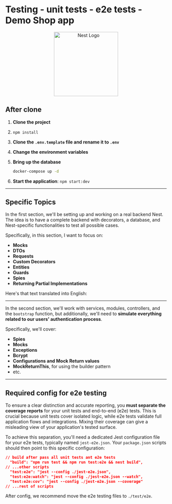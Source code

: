# Testing - unit tests - e2e tests - Demo Shop app

<p align="center">
  <a href="http://nestjs.com/">
    <img src="https://nestjs.com/img/logo-small.svg" alt="Nest Logo" width="200px"/>
  </a>
</p>

## After clone

1. **Clone the project**

2. `npm install`

3. **Clone the `.env.template` file and rename it to `.env`**

4. **Change the environment variables**

5. **Bring up the database**

   ```bash
   docker-compose up -d
   ```

6. **Start the application**: `npm start:dev`

---

## Specific Topics

In the first section, we'll be setting up and working on a real backend Nest. The idea is to have a complete backend with decorators, a database, and Nest-specific functionalities to test all possible cases.

Specifically, in this section, I want to focus on:

- **Mocks**
- **DTOs**
- **Requests**
- **Custom Decorators**
- **Entities**
- **Guards**
- **Spies**
- **Returning Partial Implementations**

Here's that text translated into English:

---

In the second section, we'll work with services, modules, controllers, and the `bootstrap` function, but additionally, we'll need to **simulate everything related to our users' authentication process**.

Specifically, we'll cover:

- **Spies**
- **Mocks**
- **Exceptions**
- **Bcrypt**
- **Configurations and Mock Return values**
- **MockReturnThis**, for using the builder pattern
- etc.

---

## Required config for e2e testing

To ensure a clear distinction and accurate reporting, you **must separate the coverage reports** for your unit tests and end-to-end (e2e) tests. This is crucial because unit tests cover isolated logic, while e2e tests validate full application flows and integrations. Mixing their coverage can give a misleading view of your application's tested surface.

To achieve this separation, you'll need a dedicated Jest configuration file for your e2e tests, typically named `jest-e2e.json`. Your `package.json` scripts should then point to this specific configuration:

```json
// build after pass all unit tests ant e2e tests
  "build": "npm run test && npm run test:e2e && nest build",
// ...other scripts
  "test:e2e": "jest --config ./jest-e2e.json",
  "test:e2e:watch": "jest --config ./jest-e2e.json --watch",
  "test:e2e:cov": "jest --config ./jest-e2e.json --coverage"
// ...rest of scripts
```

After config, we recommend move the e2e testing files to `./test/e2e`.
